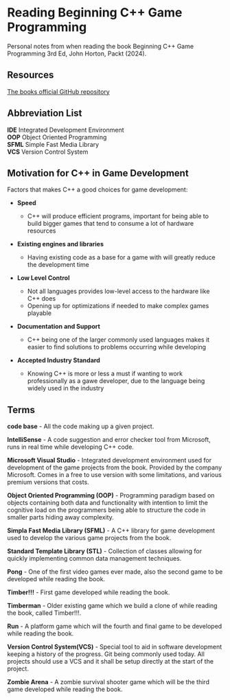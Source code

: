 # Reading Beginning C++ Game Programming

Personal notes from when reading the book Beginning C++ Game Programming 3rd Ed, John Horton, Packt (2024).

## Resources

[The books official GitHub repository](https://github.com/PacktPublishing/Beginning-C-Game-Programming-Third-Edition/issues)  

## Abbreviation List

**IDE** Integrated Development Environment  
**OOP** Object Oriented Programming  
**SFML** Simple Fast Media Library  
**VCS** Version Control System  

## Motivation for C++ in Game Development

Factors that makes C++ a good choices for game development:

- **Speed**
  - C++ will produce efficient programs, important for being able to build bigger games that tend to consume a lot of hardware resources

- **Existing engines and libraries**
  - Having existing code as a base for a game with will greatly reduce the development time

- **Low Level Control**
  - Not all languages provides low-level access to the hardware like C++ does
  - Opening up for optimizations if needed to make complex games playable

- **Documentation and Support**
  - C++ being one of the larger commonly used languages makes it easier to find solutions to problems occurring while developing

- **Accepted Industry Standard**
  - Knowing C++ is more or less a must if wanting to work professionally as a gawe developer, due to the language being widely used in the industry

## Terms

**code base** - All the code making up a given project.

**IntelliSense** - A code suggestion and error checker tool from Microsoft, runs in real time while developing C++ code. 

**Microsoft Visual Studio** - Integrated development environment used for development of the game projects from the book. Provided by the company Microsoft. Comes in a free to use version with some limitations, and various premium versions that costs.

**Object Oriented Programming (OOP)** - Programming paradigm based on objects containing both data and functionality with intention to limit the cognitive load on the programmers being able to structure the code in smaller parts hiding away complexity.

**Simpla Fast Media Library (SFML)** - A C++ library for game development used to develop the various game projects from the book.

**Standard Template Library (STL)** - Collection of classes allowing for quickly implementing common data management techniques.

**Pong** - One of the first video games ever made, also the second game to be developed while reading the book.

**Timber!!!** - First game developed while reading the book. 

**Timberman** - Older existing game which we build a clone of while reading the book, called Timber!!!.

**Run** - A platform game which will the fourth and final game to be developed while reading the book.

**Version Control System(VCS)** - Special tool to aid in software development keeping a history of the progress. Git being commonly used today. All projects should use a VCS and it shall be setup directly at the start of the project.

**Zombie Arena** - A zombie survival shooter game which will be the third game developed while reading the book.
